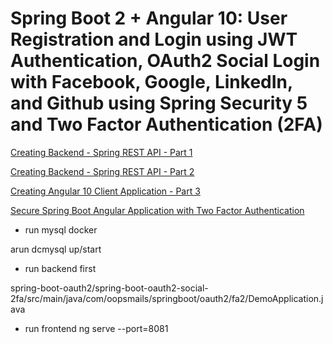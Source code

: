 # Spring Boot 2 + Angular 10: User Registration and Login using JWT Authentication, OAuth2 Social Login with Facebook, Google, LinkedIn, and Github using Spring Security 5 and Two Factor Authentication (2FA)

[Creating Backend - Spring REST API - Part 1](https://www.javachinna.com/spring-boot-angular-two-factor-authentication/)

[Creating Backend - Spring REST API - Part 2](https://www.javachinna.com/2020/10/23/spring-boot-angular-10-user-registration-oauth2-social-login-part-2/)

[Creating Angular 10 Client Application - Part 3](https://www.javachinna.com/2020/10/28/spring-boot-angular-10-user-registration-oauth2-social-login-part-3/)

[Secure Spring Boot Angular Application with Two Factor Authentication](https://www.javachinna.com/spring-boot-angular-two-factor-authentication/)

- run mysql docker

arun dcmysql up/start

- run backend first

spring-boot-oauth2/spring-boot-oauth2-social-2fa/src/main/java/com/oopsmails/springboot/oauth2/fa2/DemoApplication.java

- run frontend 
ng serve --port=8081

